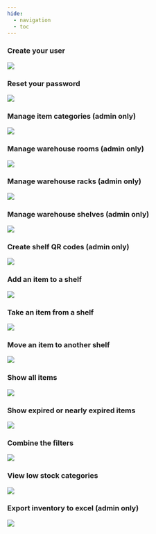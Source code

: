 ```yaml
---
hide:
  - navigation
  - toc
---
```


### Create your user
![](assets/login.png)

### Reset your password
![](assets/reset_password.png)

### Manage item categories (admin only)
![](assets/manage_item.png)

### Manage warehouse rooms (admin only)
![](assets/manager_warehouse.png)

### Manage warehouse racks (admin only)
![](assets/manage_warehouse_r.png)

### Manage warehouse shelves (admin only)
![](assets/warehouse_s.png)

### Create shelf QR codes (admin only)
![](assets/generate_qr.png)

### Add an item to a shelf
![](assets/add_item.png)

### Take an item from a shelf
![](assets/add_item_2.png)

### Move an item to another shelf
![](assets/move_another.png)

### Show all items
![](assets/show_all.png)

### Show expired or nearly expired items
![](assets\getting_expired.png)

### Combine the filters
![](assets/combine_filters.png)

### View low stock categories
![](assets/view_low_stock.png)

### Export inventory to excel (admin only)
![](assets/export.png)